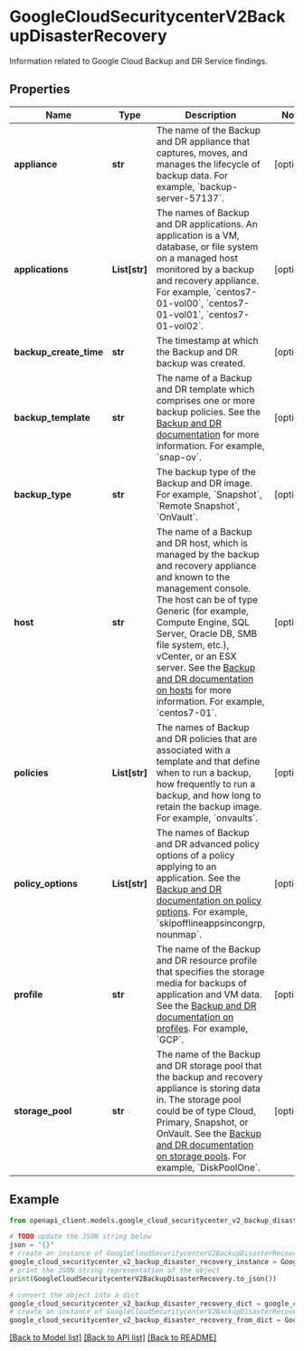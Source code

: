 # GoogleCloudSecuritycenterV2BackupDisasterRecovery

Information related to Google Cloud Backup and DR Service findings.

## Properties

Name | Type | Description | Notes
------------ | ------------- | ------------- | -------------
**appliance** | **str** | The name of the Backup and DR appliance that captures, moves, and manages the lifecycle of backup data. For example, &#x60;backup-server-57137&#x60;. | [optional] 
**applications** | **List[str]** | The names of Backup and DR applications. An application is a VM, database, or file system on a managed host monitored by a backup and recovery appliance. For example, &#x60;centos7-01-vol00&#x60;, &#x60;centos7-01-vol01&#x60;, &#x60;centos7-01-vol02&#x60;. | [optional] 
**backup_create_time** | **str** | The timestamp at which the Backup and DR backup was created. | [optional] 
**backup_template** | **str** | The name of a Backup and DR template which comprises one or more backup policies. See the [Backup and DR documentation](https://cloud.google.com/backup-disaster-recovery/docs/concepts/backup-plan#temp) for more information. For example, &#x60;snap-ov&#x60;. | [optional] 
**backup_type** | **str** | The backup type of the Backup and DR image. For example, &#x60;Snapshot&#x60;, &#x60;Remote Snapshot&#x60;, &#x60;OnVault&#x60;. | [optional] 
**host** | **str** | The name of a Backup and DR host, which is managed by the backup and recovery appliance and known to the management console. The host can be of type Generic (for example, Compute Engine, SQL Server, Oracle DB, SMB file system, etc.), vCenter, or an ESX server. See the [Backup and DR documentation on hosts](https://cloud.google.com/backup-disaster-recovery/docs/configuration/manage-hosts-and-their-applications) for more information. For example, &#x60;centos7-01&#x60;. | [optional] 
**policies** | **List[str]** | The names of Backup and DR policies that are associated with a template and that define when to run a backup, how frequently to run a backup, and how long to retain the backup image. For example, &#x60;onvaults&#x60;. | [optional] 
**policy_options** | **List[str]** | The names of Backup and DR advanced policy options of a policy applying to an application. See the [Backup and DR documentation on policy options](https://cloud.google.com/backup-disaster-recovery/docs/create-plan/policy-settings). For example, &#x60;skipofflineappsincongrp, nounmap&#x60;. | [optional] 
**profile** | **str** | The name of the Backup and DR resource profile that specifies the storage media for backups of application and VM data. See the [Backup and DR documentation on profiles](https://cloud.google.com/backup-disaster-recovery/docs/concepts/backup-plan#profile). For example, &#x60;GCP&#x60;. | [optional] 
**storage_pool** | **str** | The name of the Backup and DR storage pool that the backup and recovery appliance is storing data in. The storage pool could be of type Cloud, Primary, Snapshot, or OnVault. See the [Backup and DR documentation on storage pools](https://cloud.google.com/backup-disaster-recovery/docs/concepts/storage-pools). For example, &#x60;DiskPoolOne&#x60;. | [optional] 

## Example

```python
from openapi_client.models.google_cloud_securitycenter_v2_backup_disaster_recovery import GoogleCloudSecuritycenterV2BackupDisasterRecovery

# TODO update the JSON string below
json = "{}"
# create an instance of GoogleCloudSecuritycenterV2BackupDisasterRecovery from a JSON string
google_cloud_securitycenter_v2_backup_disaster_recovery_instance = GoogleCloudSecuritycenterV2BackupDisasterRecovery.from_json(json)
# print the JSON string representation of the object
print(GoogleCloudSecuritycenterV2BackupDisasterRecovery.to_json())

# convert the object into a dict
google_cloud_securitycenter_v2_backup_disaster_recovery_dict = google_cloud_securitycenter_v2_backup_disaster_recovery_instance.to_dict()
# create an instance of GoogleCloudSecuritycenterV2BackupDisasterRecovery from a dict
google_cloud_securitycenter_v2_backup_disaster_recovery_from_dict = GoogleCloudSecuritycenterV2BackupDisasterRecovery.from_dict(google_cloud_securitycenter_v2_backup_disaster_recovery_dict)
```
[[Back to Model list]](../README.md#documentation-for-models) [[Back to API list]](../README.md#documentation-for-api-endpoints) [[Back to README]](../README.md)


